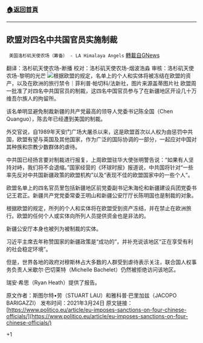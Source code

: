 ###  [:house:返回首頁](https://github.com/ourhimalayas/txt)
---

## 欧盟对四名中共国官员实施制裁
` 美国洛杉矶天使农场（筹备） - LA Himalaya Angels` [轉載自GNews](https://gnews.org/zh-hans/1019115/)

翻译：洛杉矶天使农场-断播
校对：洛杉矶天使农场-烟波浩淼 
审核：洛杉矶天使农场-黎明的光芒
![]()![](https://www.gnews.org/wp-content/uploads/2021/03/Picture-2.png)根据欧盟的规定，名单上的个人和实体将被冻结在欧盟的资产，以及在欧洲的旅行禁令｜菲利普·帕切科/法新社，图片来源盖蒂图片社
欧盟周一批准了对四名中共国官员的制裁，这四名中国官员参与了在新疆地区开设几十万维吾尔族人的拘留所。

该名单明显避免制裁新疆的共产党最高的领导人党委书记陈全国（Chen Quanguo），陈去年已经遭到美国的制裁。

外交官说，自1989年天安门广场大屠杀以来，这是欧盟首次以人权为由惩罚中共国，欧盟有望与英国及其他国家，作为广泛的国际协调的一部分，一起应对中国对其种族和宗教少数群体的虐待。

中共国已经扬言要对制裁进行报复，上周欧盟驻华大使张明警告说：“如果有人坚持对峙，我们将不会退缩。”国家经营的《环球时报》报道说，中共国将针对“一些率先反对中共国新疆政策的欧盟机构”以及“表现不佳的欧盟国家中的一些个人”。

欧盟名单上的四名官员里包括新疆地区前党委副书记朱海伦和新疆建设兵团党委书记王君正。新疆共产党党委常委王明山和新疆公安厅厅长陈明国也是制裁的对象。

根据欧盟的规定，所列的个人和实体将在欧盟受到资产冻结，并在禁止在欧洲旅行。欧盟的任何个人或实体向所列人员提供资金也是非法的。

新疆公安厅本身也被列为被制裁的实体。

习近平主席去年称赞国家的新疆政策是“成功的”，并补充说该地区“正在享受有利的社会稳定环境”。

但是，世界各地的政府对穆斯林占大多数的人群受到虐待表示关注，联合国人权事务负责人米歇尔·巴切莱特（Michelle Bachelet）仍然被拒绝访问该地区。

瑞安·希思（Ryan Heath）提供了报告。

原文作者：斯图尔特•劳（STUART LAU）和雅科普·巴里加兹（JACOPO BARIGAZZI）
发布时间：2021年3月24日 
原文链接： [https://www.politico.eu/article/eu-imposes-sanctions-on-four-chinese-officials/](https://www.politico.eu/article/eu-imposes-sanctions-on-four-chinese-officials/)









+1
